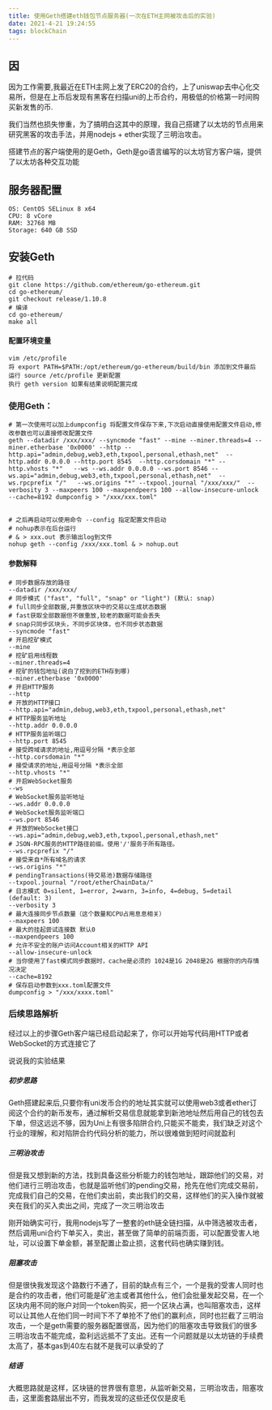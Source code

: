 ```yaml
---
title: 使用Geth搭建eth钱包节点服务器(一次在ETH主网被攻击后的实验)
date: 2021-4-21 19:24:55
tags: blockChain
---
```

## 因
因为工作需要,我最近在ETH主网上发了ERC20的合约，上了uniswap去中心化交易所，但是在上币后发现有黑客在扫描uni的上币合约，用极低的价格第一时间购买新发售的币. 

我们当然也损失惨重，为了搞明白这其中的原理，我自己搭建了以太坊的节点用来研究黑客的攻击手法，并用nodejs + ether实现了三明治攻击。 
<!-- more --> 
搭建节点的客户端使用的是Geth，Geth是go语言编写的以太坊官方客户端，提供了以太坊各种交互功能

## 服务器配置
```
OS: CentOS SELinux 8 x64
CPU: 8 vCore
RAM: 32768 MB
Storage: 640 GB SSD
```

## 安装Geth
```
# 拉代码
git clone https://github.com/ethereum/go-ethereum.git
cd go-ethereum/
git checkout release/1.10.8
# 编译
cd go-ethereum/
make all
```
#### 配置环境变量
```
vim /etc/profile
将 export PATH=$PATH:/opt/ethereum/go-ethereum/build/bin 添加到文件最后
运行 source /etc/profile 更新配置
执行 geth version 如果有结果说明配置完成
```
### 使用Geth：
```
# 第一次使用可以加上dumpconfig 将配置文件保存下来,下次启动直接使用配置文件启动,修改参数也可以直接修改配置文件
geth --datadir /xxx/xxx/ --syncmode "fast" --mine --miner.threads=4 --miner.etherbase '0x0000' --http --http.api="admin,debug,web3,eth,txpool,personal,ethash,net"  --http.addr 0.0.0.0 --http.port 8545  --http.corsdomain "*" --http.vhosts "*"   --ws --ws.addr 0.0.0.0 --ws.port 8546 --ws.api="admin,debug,web3,eth,txpool,personal,ethash,net"  --ws.rpcprefix "/"   --ws.origins "*" --txpool.journal "/xxx/xxx/"  --verbosity 3 --maxpeers 100 --maxpendpeers 100 --allow-insecure-unlock --cache=8192 dumpconfig > "/xxx/xxx.toml"


# 之后再启动可以使用命令 --config 指定配置文件启动
# nohup表示在后台运行
# & > xxx.out 表示输出log到文件
nohup geth --config /xxx/xxx.toml & > nohup.out

```

#### 参数解释
```
# 同步数据存放的路径
--datadir /xxx/xxx/ 
# 同步模式 ("fast", "full", "snap" or "light") (默认: snap)  
# full同步全部数据,并重放区块中的交易以生成状态数据 
# fast获取全部数据但不做重放,较老的数据可能会丢失  
# snap只同步区块头，不同步区块体，也不同步状态数据
--syncmode "fast" 
# 开启挖矿模式
--mine
# 挖矿启用线程数
--miner.threads=4
# 挖矿的钱包地址(说白了挖到的ETH存到哪)
--miner.etherbase '0x0000'
# 开启HTTP服务
--http
# 开放的HTTP接口
--http.api="admin,debug,web3,eth,txpool,personal,ethash,net"
# HTTP服务监听地址
--http.addr 0.0.0.0 
# HTTP服务监听端口
--http.port 8545 
# 接受跨域请求的地址,用逗号分隔 *表示全部
--http.corsdomain "*"
# 接受请求的地址,用逗号分隔 *表示全部
--http.vhosts "*" 
# 开启WebSocket服务
--ws 
# WebSocket服务监听地址
--ws.addr 0.0.0.0
# WebSocket服务监听端口
--ws.port 8546 
# 开放的WebSocket接口
--ws.api="admin,debug,web3,eth,txpool,personal,ethash,net" 
# JSON-RPC服务的HTTP路径前缀。使用'/'服务于所有路径。
--ws.rpcprefix "/" 
# 接受来自*所有域名的请求
--ws.origins "*" 
# pendingTransactions(待交易池)数据存储路径
--txpool.journal "/root/etherChainData/"
# 日志模式 0=silent, 1=error, 2=warn, 3=info, 4=debug, 5=detail (default: 3)
--verbosity 3
# 最大连接同步节点数量（这个数量和CPU占用息息相关）
--maxpeers 100 
# 最大的挂起尝试连接数 默认0
--maxpendpeers 100
# 允许不安全的账户访问Account相关的HTTP API
--allow-insecure-unlock
# 当你使用了fast模式同步数据时，cache是必须的 1024是1G 2048是2G 根据你的内存情况决定
--cache=8192
# 保存启动参数到xxx.toml配置文件
dumpconfig > "/xxx/xxxx.toml"
```

### 后续思路解析
经过以上的步骤Geth客户端已经启动起来了，你可以开始写代码用HTTP或者WebSocket的方式连接它了

说说我的实验结果
##### 初步思路
Geth搭建起来后,只要你有uni发币合约的地址其实就可以使用web3或者ether订阅这个合约的新币发布，通过解析交易信息就能拿到新池地址然后用自己的钱包去下单，但这远远不够，因为Uni上有很多陷阱合约,只能买不能卖，我们缺乏对这个行业的理解，和对陷阱合约代码分析的能力，所以很难做到短时间就盈利 
##### 三明治攻击
但是我又想到新的方法，找到具备这些分析能力的钱包地址，跟踪他们的交易，对他们进行三明治攻击，也就是监听他们的pending交易，抢先在他们完成交易前，完成我们自己的交易，在他们卖出前，卖出我们的交易，这样他们的买入操作就被夹在我们的买入卖出之间，完成了一次三明治攻击 

刚开始确实可行，我用nodejs写了一整套的eth链全链扫描，从中筛选被攻击者，然后调用uni合约下单买入，卖出，甚至做了简单的前端页面，可以配置受害人地址，可以设置下单金额，甚至配置止盈止损，这套代码也确实赚到钱。 
##### 阻塞攻击
但是很快我发现这个路数行不通了，目前的缺点有三个，一个是我的受害人同时也是合约的攻击者，他们可能是矿池主或者其他什么，他们会批量发起交易，在一个区块内用不同的账户对同一个token购买，把一个区块占满，也叫阻塞攻击，这样可以让其他人在他们同一时间下不了单抢不了他们的赢利点，同时也拦截了三明治攻击，一个是geth需要的服务器配置很高，因为他们的阻塞攻击导致我们的很多三明治攻击不能完成，盈利远远抵不了支出。还有一个问题就是以太坊链的手续费太高了，基本gas到40左右就不是我可以承受的了
##### 结语
大概思路就是这样，区块链的世界很有意思，从监听新交易，三明治攻击，阻塞攻击，这里面套路层出不穷，而我发现的这些还仅仅是皮毛